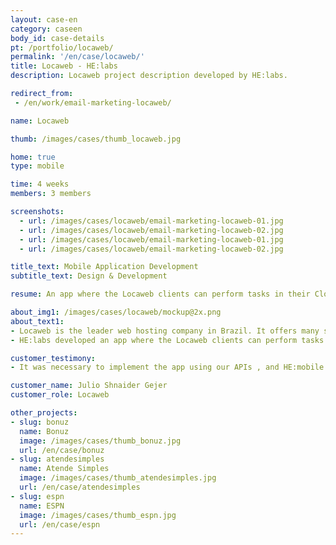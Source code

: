 ```yaml
---
layout: case-en
category: caseen
body_id: case-details
pt: /portfolio/locaweb/
permalink: '/en/case/locaweb/'
title: Locaweb - HE:labs
description: Locaweb project description developed by HE:labs.

redirect_from:
 - /en/work/email-marketing-locaweb/

name: Locaweb

thumb: /images/cases/thumb_locaweb.jpg

home: true
type: mobile

time: 4 weeks
members: 3 members

screenshots:
  - url: /images/cases/locaweb/email-marketing-locaweb-01.jpg
  - url: /images/cases/locaweb/email-marketing-locaweb-02.jpg
  - url: /images/cases/locaweb/email-marketing-locaweb-01.jpg
  - url: /images/cases/locaweb/email-marketing-locaweb-02.jpg

title_text: Mobile Application Development
subtitle_text: Design & Development

resume: An app where the Locaweb clients can perform tasks in their Cloud and Dedicated servers.

about_img1: /images/cases/locaweb/mockup@2x.png
about_text1:
- Locaweb is the leader web hosting company in Brazil. It offers many services, like server and cloud management, email servers, email marketing, e-commerce solutions and more.
- HE:labs developed an app where the Locaweb clients can perform tasks in their Cloud and Dedicated servers. In this app is possible to see all the servers in the same place, take snapshots, create schedules, execute connectivity and latency tests via ping and monitor the servers' statuses.

customer_testimony:
- It was necessary to implement the app using our APIs , and HE:mobile accomplished this almost without questioning us Because of the work of HE:Mobile, now we can accelerate our backlog, and the experience with mobile devices was instrumental in achieving the results we expected

customer_name: Julio Shnaider Gejer
customer_role: Locaweb

other_projects:
- slug: bonuz
  name: Bonuz
  image: /images/cases/thumb_bonuz.jpg
  url: /en/case/bonuz
- slug: atendesimples
  name: Atende Simples
  image: /images/cases/thumb_atendesimples.jpg
  url: /en/case/atendesimples
- slug: espn
  name: ESPN
  image: /images/cases/thumb_espn.jpg
  url: /en/case/espn
---
```

